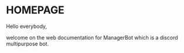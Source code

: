 # HOMEPAGE

Hello everybody,

welcome on the web documentation for ManagerBot which is a discord multipurpose bot. 

